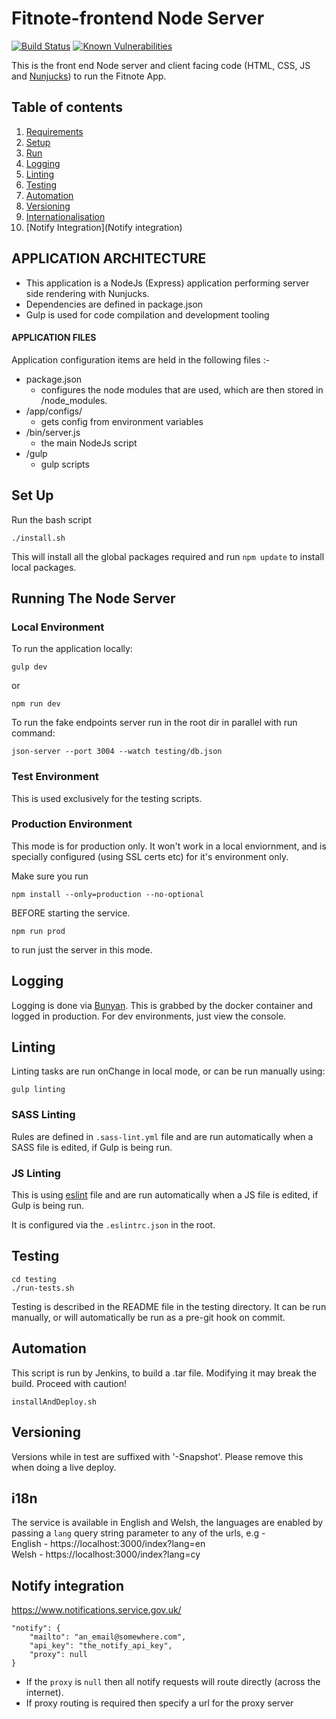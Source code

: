 # Fitnote-frontend Node Server
[![Build Status](https://travis-ci.org/dwp/fitnote-frontend.svg?branch=master)](https://travis-ci.org/dwp/fitnote-frontend) [![Known Vulnerabilities](https://snyk.io/test/github/dwp/fitnote-frontend/badge.svg)](https://snyk.io/test/github/dwp/fitnote-frontend)

This is the front end Node server and client facing code (HTML, CSS, JS and [Nunjucks](https://mozilla.github.io/nunjucks/getting-started.html)) to run the Fitnote App.

## Table of contents
1. [Requirements](#application-architecture)
2. [Setup](#set-up)
3. [Run](#run)
4. [Logging](#logging)
5. [Linting](#linting)
6. [Testing](#testing)
7. [Automation](#automation)
8. [Versioning](#versioning)
9. [Internationalisation](#i18n)
10. [Notify Integration](Notify integration)


## APPLICATION ARCHITECTURE

* This application is a NodeJs (Express) application performing server side rendering with Nunjucks.
* Dependencies are defined in package.json
* Gulp is used for code compilation and development tooling

#### APPLICATION FILES

Application configuration items are held in the following files :-

- package.json
    - configures the node modules that are used, which are then stored in /node_modules.
- /app/configs/
    - gets config from environment variables
- /bin/server.js
    - the main NodeJs script
- /gulp
    - gulp scripts

## Set Up

Run the bash script

```
./install.sh
```

This will install all the global packages required and run ``npm update`` to install local packages.

## Running The Node Server

### Local Environment

To run the application locally:
```
gulp dev
```

or
```
npm run dev
```
To run the fake endpoints server run in the root dir in parallel with run command:

```
json-server --port 3004 --watch testing/db.json
```

### Test Environment

This is used exclusively for the testing scripts.

### Production Environment

This mode is for production only. It won't work in a local enviornment, and is specially configured (using SSL certs etc) for it's environment only.

Make sure you run

```
npm install --only=production --no-optional
```

BEFORE starting the service.

```
npm run prod
```

to run just the server in this mode.

## Logging

Logging is done via [Bunyan](https://github.com/trentm/node-bunyan). This is grabbed by the docker container and logged in production. For dev environments, just view the console.

## Linting

Linting tasks are run onChange in local mode, or can be run manually using:

```
gulp linting
```

### SASS Linting

Rules are defined in ``.sass-lint.yml`` file and are run automatically when a SASS file is edited, if Gulp is being run.

### JS Linting

This is using [eslint](http://eslint.org) file and are run automatically when a JS file is edited, if Gulp is being run.

It is configured via the ``.eslintrc.json`` in the root.

## Testing

```
cd testing
./run-tests.sh
```

Testing is described in the README file in the testing directory. It can be run manually, or will automatically be run as a pre-git hook on commit.

## Automation

This script is run by Jenkins, to build a .tar file. Modifying it may break the build. Proceed with caution!

```
installAndDeploy.sh
```

## Versioning

Versions while in test are suffixed with '-Snapshot'. Please remove this when doing a live deploy.

## i18n

The service is available in English and Welsh, the languages are enabled by passing a `lang` query string parameter to any of the urls, e.g -  
English - https://localhost:3000/index?lang=en  
Welsh - https://localhost:3000/index?lang=cy

## Notify integration

https://www.notifications.service.gov.uk/

```
"notify": {
    "mailto": "an_email@somewhere.com",
    "api_key": "the_notify_api_key",
    "proxy": null
}
```

* If the `proxy` is `null` then all notify requests will route directly (across the internet).
* If proxy routing is required then specify a url for the proxy server
    
    